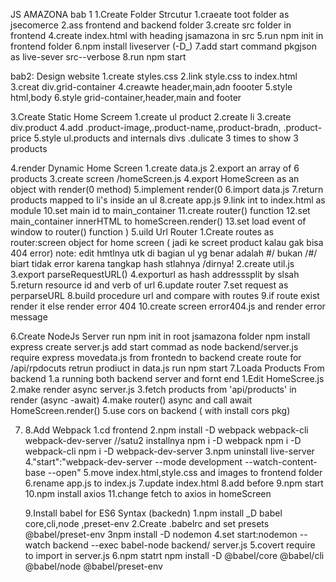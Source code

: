 JS AMAZONA
bab 1
1.Create Folder Strcutur
1.craeate toot folder as jsecomerce
2.ass frontend and backend folder
3.create src folder in frontend
4.create index.html with heading jsamazona in src
5.run npm init in frontend folder
6.npm install liveserver (-D\_)
7.add start command pkgjson as live-sever src--verbose
8.run npm start

bab2:
Design website
1.create styles.css
2.link style.css to index.html
3.creat div.grid-container
4.creawte header,main,adn foooter
5.style html,body
6.style grid-container,header,main and footer

3.Create Static Home Screem
1.create ul product
2.create li
3.create div.product
4.add .product-image,.product-name,.product-bradn, .product-price
5.style ul.products and internals divs
.dulicate 3 times to show 3 products

4.render Dynamic Home Screen
1.create data.js
2.export an array of 6 products
3.create screen /homeScreen.js
4.export HomeScreen as an object with render(0 method)
5.implement render(0
6.import data.js
7.return products mapped to li's inside an ul
8.create app.js
9.link int to index.html as module
10.set main id to main_container
11.create router() function
12.set main_container innerHTML to homeScreen.render()
13.set load event of window to router() function
)
5.uild Url Router
1.Create routes as router:screen object for home screen
( jadi ke screet product kalau gak bisa 404 error)
note: edit hmtlnya utk di bagian ul yg benar adalah #/ bukan
/#/ biart tidak error karena tangkap hash stlahnya /dirnya!
2.create util.js
3.export parseRequestURL()
4.exporturl as hash addresssplit by slsah
5.return resource id and verb of url
6.update router
7.set request as perparseURL
8.build procedure url and compare with routes
9.if route exist render it else render error 404
10.create screen error404.js and render error message

6.Create NodeJs Server
run npm init in root jsamazona folder
npm install express
create server.js
add start commad as node backend/server.js
require express
movedata.js from frontedn to backend
create route for /api/rpdocuts
retrun prodiuct in data.js
run npm start
7.Loada Products From backend
1.a running both backend server and fornt end
1.Edit HomeScree.js
2.make render async server.js
3.fetch products from 'api/products' in render (async -await)
4.make router() async and call await HomeScreen.render()
5.use cors on backend ( with install cors pkg)

7.  8.Add Webpack
    1.cd frontend
    2.npm install -D webpack webpack-cli webpack-dev-server //satu2 installnya
    npm i -D webpack
    npm i -D webpack-cli
    npm i -D webpack-dev-server
    3.npm uninstall live-server
    4."start":"webpack-dev-server --mode development --watch-content-base --open"
    5.move index.html,style.css and images to frontend folder
    6.rename app.js to index.js
    7.update index.html
    8.add <script src="main.js"></script> before </body>
    9.npm start
    10.npm install axios
    11.change fetch to axios in homeScreen

    9.Install babel for ES6 Syntax (backedn)
    1.npm install \_D babel core,cli,node ,preset-env
    2.Create .babelrc and set presets @babel/preset-env
    3npm install -D nodemon
    4.set start:nodemon --watch backend --exec babel-node backend/
    server.js
    5.covert require to import in server.js
    6.npm statrt
npm install -D @babel/core @babel/cli @babel/node @babel/preset-env
